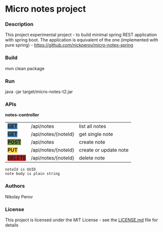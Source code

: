 # Micro notes project

### Description

This project experimental project - to build minimal spring REST application with spring boot.
The application is equivalent of the one (implemented with pure spring) - https://github.com/nickperov/micro-notes-spring

### Build

mvn clean package

### Run

java -jar target/micro-notes-t2.jar

### APIs

**notes-controller**

|                                                           |                     |                       |
|-----------------------------------------------------------|---------------------|-----------------------|
| <font style="background-color:#4379a8;">**GET**</font>    | /api/notes          | list all notes        |
| <font style="background-color:#4379a8;">**GET**</font>    | /api/notes/{noteId} | get single note       |
| <font style="background-color:#6e8641;">**POST**</font>   | /api/notes          | create note           |
| <font style="background-color:#ffd541;">**PUT**</font>    | /api/notes/{noteId} | create or update note |
| <font style="background-color:#b22222;">**DELETE**</font> | /api/notes/{noteId} | delete note           |

    noteId is UUID
    note body is plain string

### Authors

Nikolay Perov

### License

This project is licensed under the MIT License - see the [LICENSE.md](LICENSE.md) file for details

